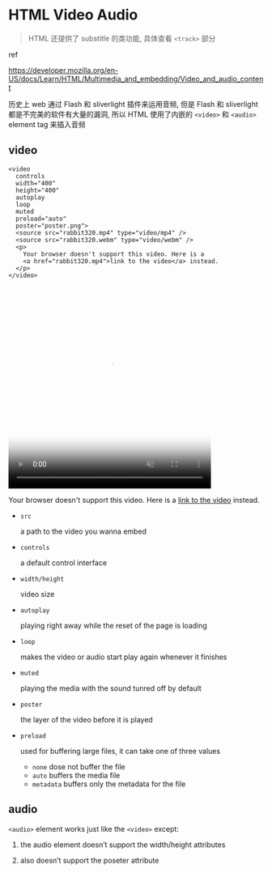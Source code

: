 # HTML Video Audio

> HTML 还提供了 substitle 的类功能, 具体查看 `<track>` 部分

ref

https://developer.mozilla.org/en-US/docs/Learn/HTML/Multimedia_and_embedding/Video_and_audio_content

历史上 web 通过 Flash 和 sliverlight 插件来运用音频, 但是 Flash 和 sliverlight 都是不完美的软件有大量的漏洞, 所以 HTML 使用了内嵌的 `<video>` 和 `<audio>` element tag 来插入音频

## video

```
<video
  controls
  width="400"
  height="400"
  autoplay
  loop
  muted
  preload="auto"
  poster="poster.png">
  <source src="rabbit320.mp4" type="video/mp4" />
  <source src="rabbit320.webm" type="video/webm" />
  <p>
    Your browser doesn't support this video. Here is a
    <a href="rabbit320.mp4">link to the video</a> instead.
  </p>
</video>

```

<video
  controls
  width="400"
  height="400"
  autoplay
  loop
  muted
  preload="auto"
  poster="poster.png">
  <source src="rabbit320.mp4" type="video/mp4" />
  <source src="rabbit320.webm" type="video/webm" />
  <p>
    Your browser doesn't support this video. Here is a
    <a href="rabbit320.mp4">link to the video</a> instead.
  </p>
</video>

- `src`

  a path to the video you wanna embed

- `controls`

  a default control interface

- `width/height`

  video size

- `autoplay`

  playing right away while the reset of the page is loading

- `loop`

  makes the video or audio start play again whenever it finishes

- `muted`

  playing the media with the sound tunred off by default

- `poster`

  the layer of the video before it is played

- `preload`

  used for buffering large files, it can take one of three values

  - `none` dose not buffer the file
  - `auto` buffers the media file
  - `metadata` buffers only the metadata for the file

## audio

`<audio>` element works just like the `<video>`  except:

1. the audio element doesn’t support the width/height attributes

2. also doesn’t support the poseter attribute

